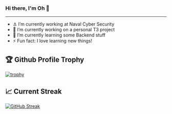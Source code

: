 ### Hi there, I'm Oh 👋
---------------------------------------------------------------------------------
- ⚓ I’m currently working at Naval Cyber Security
- 🔭 I’m currently working on a personal T3 project
- 🌱 I’m currently learning some Backend stuff
- ⚡ Fun fact: I love learning new things!
<!--
**JackDanielOh/JackDanielOh** is a ✨ _special_ ✨ repository because its `README.md` (this file) appears on your GitHub profile.

Here are some ideas to get you started:

- 🔭 I’m currently working on ...
- 🌱 I’m currently learning ...
- 👯 I’m looking to collaborate on ...
- 🤔 I’m looking for help with ...
- 💬 Ask me about ...
- 📫 How to reach me: ...
- 😄 Pronouns: ...
- ⚡ Fun fact: ...
-->


**🏆 Github Profile Trophy**
---------------------------------------------------------------------------------

[![trophy](https://github-profile-trophy.vercel.app/?username=JackDanielOh&rank=-C,-B)](https://github.com/JackDanielOh/github-profile-trophy)

**📈 Current Streak**
---------------------------------------------------------------------------------
[![GitHub Streak](https://github-readme-streak-stats.herokuapp.com/?user=JackDanielOh)](https://git.io/streak-stats)
